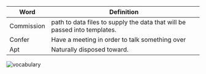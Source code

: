 | Word | Definition |
| ------ | ----------- |
| Commission | path to data files to supply the data that will be passed into templates. |
| Confer | Have a meeting in order to talk something over |
| Apt | Naturally disposed toward. |


![vocabulary](https://schoolinswag.files.wordpress.com/2015/11/vocabulary.png)
